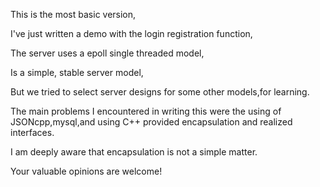 This is the most basic version,

I've just written a demo with the login registration function,

The server uses a epoll single threaded model,

Is a simple, stable server model,

But we tried to select server designs for some other models,for learning.

The main problems I encountered in writing this were the using of JSONcpp,mysql,and using C++ provided encapsulation and realized interfaces.

I am deeply aware that encapsulation is not a simple matter.

Your valuable opinions are welcome!
